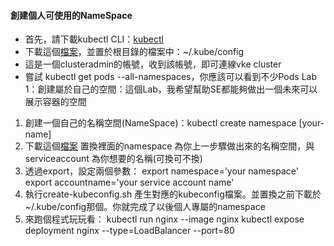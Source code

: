 #### 創建個人可使用的NameSpace
* 首先，請下載kubectl CLI：[kubectl](https://kubernetes.io/docs/tasks/tools/install-kubectl/)
* 下載這個[檔案](https://github.com/cdan/vfsi-hol/blob/master/create-account/kubeconfig)，並置於根目錄的檔案中：~/.kube/config
* 這是一個clusteradmin的帳號，收到該帳號，即可連線vke cluster
* 嘗試 kubectl get pods --all-namespaces，你應該可以看到不少Pods
Lab 1：創建屬於自己的空間：這個Lab，我希望幫助SE都能夠做出一個未來可以展示容器的空間
1. 創建一個自己的名稱空間(NameSpace)：kubectl create namespace [your-name]
2. 下載這個[檔案](https://github.com/cdan/vfsi-hol/blob/master/create-account/02-createnamespace-admin.yaml)
   置換裡面的namespace 為你上一步驟做出來的名稱空間，與
   serviceaccount 為你想要的名稱(可換可不換)
3. 透過export，設定兩個參數：
   export namespace='your namespace'
   export accountname='your service account name'
4. 執行create-kubeconfig.sh 產生對應的kubeconfig檔案。並置換之前下載於~/.kube/config那個。你就完成了以後個人專屬的namespace
5. 來跑個程式玩玩看：
   kubectl run nginx --image nginx
   kubectl expose deployment nginx --type=LoadBalancer --port=80